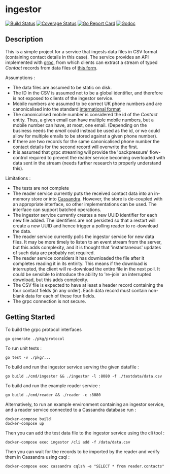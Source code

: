 # ingestor

[![Build Status](https://travis-ci.org/the4thamigo-uk/ingestor.svg?branch=master)](https://travis-ci.org/the4thamigo-uk/ingestor?branch=master)
[![Coverage Status](https://coveralls.io/repos/the4thamigo-uk/ingestor/badge.svg?branch=master&service=github)](https://coveralls.io/github/the4thamigo-uk/ingestor?branch=master)
[![Go Report Card](https://goreportcard.com/badge/github.com/the4thamigo-uk/ingestor)](https://goreportcard.com/report/github.com/the4thamigo-uk/ingestor)
[![Godoc](https://godoc.org/github.com/the4thamigo-uk/ingestor?status.svg)](https://godoc.org/github.com/the4thamigo-uk/ingestor)

## Description

This is a simple project for a service that ingests data files in CSV format (containing contact details in this case). The 
service provides an API implemented with [grpc](https://github.com/grpc/grpc-go), from which clients can extract a stream
of typed _Contact_ records from data files of [this form](./testdata/data.csv).

Assumptions : 

- The data files are assumed to be static on disk.
- The ID in the CSV is assumed not to be a global identifier, and therefore is not exposed to clients of the ingestor service.
- Mobile numbers are assumed to be correct UK phone numbers and are canonicalised into the standard [international format](https://www.cm.com/blog/how-to-format-international-telephone-numbers/)
- The canonicalised mobile number is considered the id of the _Contact_ entity. Thus, a given email can have multiple mobile numbers, but a 
mobile number can have, at most, one email. (Depending on the business needs the _email_ could instead be used as the id, or we could allow for multiple emails to be stored against a given phone number).
- If there are two records for the same canonicalised phone number the contact details for the second record will overwrite the first.
- It is assumed that grpc streaming will provide the 'backpressure' flow-control required to prevent the reader service becoming overloaded with data sent in the stream (needs further research to properly understand this).

Limitations :

- The tests are not complete
- The reader service currently puts the received contact data into an in-memory store or into [Cassandra](http://cassandra.apache.org/). However, the store is de-coupled with an appropriate interface, so other
implementations can be used. The interface can support batched operations.
- The ingestor service currently creates a new UUID identifier for each new file added. The identifiers are not persisted so that a restart will
create a new UUID and hence trigger a polling reader to re-download the data.
- The reader service currently polls the ingestor service for new data files. It may be more timely to listen to an event stream from the server, but this
adds complexity, and it is thought that 'instantaneous' updates of such data are probably not required.
- The reader service considers it has downloaded the file after it completes reading it in its entirity. This means if the download is interrupted, the
client will re-download the entire file in the next poll. It could be sensible to introduce the ability to 're-join' an interrupted download, but this adds complexity.
- The CSV file is expected to have at least a header record containing the four contact fields (in any order). Each data record must contain non-blank data for each 
of these four fields.
- The grpc connection is not secure.

## Getting Started

To build the grpc protocol interfaces

    go generate ./pkg/protocol

To run unit tests :

    go test -v ./pkg/...

To build and run the ingestor service serving the given datafile :

    go build ./cmd/ingestor && ./ingestor -l :8080 -f ./testdata/data.csv

To build and run the example reader service :

    go build ./cmd/reader && ./reader -c :8080

Alternatively, to run an example environment containing an ingestor service, and a reader service connected to a Cassandra database run :

    docker-compose build
    docker-compose up

Then you can add the test data file to the ingestor service using the cli tool :

    docker-compose exec ingestor /cli add -f /data/data.csv

Then you can wait for the records to be imported by the reader and verify them in Cassandra using csql :

    docker-compose exec cassandra cqlsh -e "SELECT * from reader.contacts"
